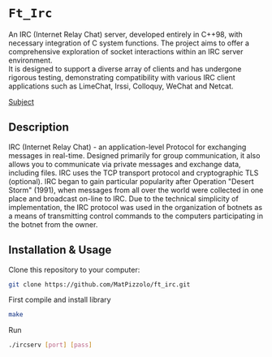 # `Ft_Irc`

An IRC (Internet Relay Chat) server, developed entirely in C++98, with necessary integration of C system functions. The project aims to offer a comprehensive exploration of socket interactions within an IRC server environment.
<br/>
It is designed to support a diverse array of clients and has undergone rigorous testing, demonstrating compatibility with various IRC client applications such as LimeChat, Irssi, Colloquy, WeChat and Netcat.

[Subject](en.subject.pdf)

## Description

IRC (Internet Relay Chat) - an application-level Protocol for exchanging messages in real-time. Designed primarily for group communication, it also allows you to 
communicate via private messages and exchange data, including files. IRC uses the TCP transport protocol and cryptographic TLS (optional). IRC began to gain 
particular popularity after Operation "Desert Storm" (1991), when messages from all over the world were collected in one place and broadcast on-line to IRC. 
Due to the technical simplicity of implementation, the IRC protocol was used in the organization of botnets as a means of transmitting control commands to the 
computers participating in the botnet from the owner.


## Installation & Usage

Clone this repository to your computer:
```sh
git clone https://github.com/MatPizzolo/ft_irc.git
```

First compile and install library
```sh
make
```

Run
```sh
./ircserv [port] [pass]
```
